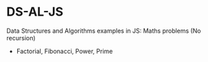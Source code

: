 # DS-AL-JS
Data Structures and Algorithms examples in JS:
Maths problems (No recursion)
- Factorial, Fibonacci, Power, Prime
